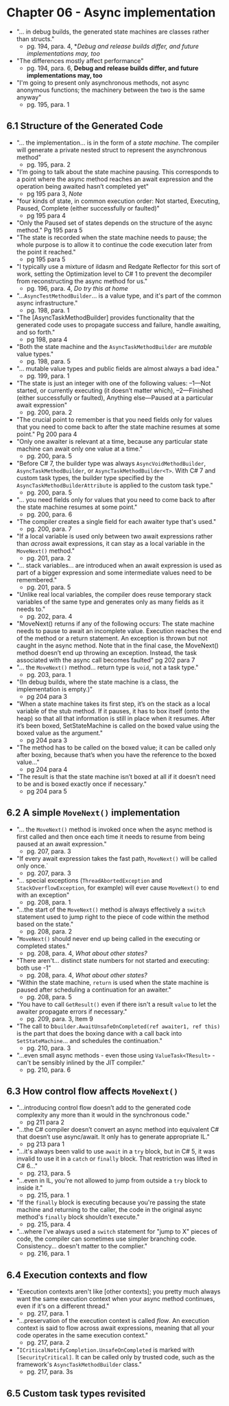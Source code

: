 # Chapter 06 - Async implementation

- "... in debug builds, the generated state machines are classes rather than structs."
  - pg. 194, para. 4, **Debug and release builds differ, and future implementations may, too*
- "The differences mostly affect performance"
  - pg. 194, para. 6, **Debug and release builds differ, and future implementations may, too**
- "I'm going to present only asynchronous methods, not async anonymous functions; the machinery between the two is the same anyway"
  - pg. 195, para. 1

## 6.1 Structure of the Generated Code

- "... the implementation... is in the form of a *state machine*. The compiler will generate a private nested struct to represent the asynchronous method"
  - pg. 195, para. 2
- "I’m going to talk about the state machine pausing. This corresponds to a point where the async method reaches an await expression and the operation being awaited hasn’t completed yet"  
  - pg 195 para 3, *Note*
- "four kinds of state, in common execution order: Not started, Executing, Paused, Complete (either successfully or faulted)"
  - pg 195 para 4
- "Only the Paused set of states depends on the structure of the async method." Pg 195 para 5
- "The state is recorded when the state machine needs to pause; the whole purpose is to allow it to continue the code execution later from the point it reached."
  - pg 195 para 5
- "I typically use a mixture of ildasm and Redgate Reflector for this sort of work, setting the Optimization level to C# 1 to prevent the decompiler from reconstructing the async method for us."
  - pg. 196, para. 4, *Do try this at home*
- "...`AsyncTestMethodBuilder`... is a value type, and it's part of the common async infrastructure."
  - pg. 198, para. 1
- "The [AsyncTaskMethodBuilder] provides functionality that the generated code uses to propagate success and failure, handle awaiting, and so forth."
  - pg 198, para 4
- "Both the state machine and the `AsyncTaskMethodBuilder` are *mutable* value types."
  - pg. 198, para. 5
- "... mutable value types and public fields are almost always a bad idea."
  - pg. 199, para. 1
- "The state is just an integer with one of the following values: –1—Not started, or currently executing (it doesn’t matter which), –2—Finished (either successfully or faulted),  Anything else—Paused at a particular await expression"
  - pg. 200, para. 2
- "The crucial point to remember is that you need fields only for values that you need to come back to after the state machine resumes at some point." Pg 200 para 4
- "Only one awaiter is relevant at a time, because any particular state machine can await only one value at a time."
  - pg. 200, para. 5
- "Before C# 7, the builder type was always `AsyncVoidMethodBuilder`, `AsyncTaskMethodBuilder`, or `AsyncTaskMethodBuilder<T>`. With C# 7 and custom task types, the builder type specified by the `AsyncTaskMethodBuilderAttribute` is applied to the custom task type."
  - pg. 200, para. 5
- "... you need fields only for values that you need to come back to after the state machine resumes at some point."
  - pg. 200, para. 6
- "The compiler creates a single field for each awaiter type that's used."
  - pg. 200, para. 7
- "If a local variable is used only between two await expressions rather than *across* await expressions, it can stay as a local variable in the `MoveNext()` method."
  - pg. 201, para. 2
- "... stack variables... are introduced when an await expression is used as part of a bigger expression and some intermediate values need to be remembered."
  - pg. 201, para. 5
- "Unlike real local variables, the compiler does reuse temporary stack variables of the same type and generates only as many fields as it needs to."
  - pg. 202, para. 4
- "MoveNext() returns if any of the following occurs: The state machine needs to pause to await an incomplete value. Execution reaches the end of the method or a return statement. An exception is thrown but not caught in the async method. Note that in the final case, the MoveNext() method doesn’t end up throwing an exception. Instead, the task associated with the async call becomes faulted" pg 202 para 7
- "... the `MoveNext()` method... return type is `void`, not a task type."
  - pg. 203, para. 1
- "(In debug builds, where the state machine is a class, the implementation is empty.)" 
  - pg 204 para 3
- "When a state machine takes its first step, it’s on the stack as a local variable of the stub method. If it pauses, it has to box itself (onto the heap) so that all that information is still in place when it resumes. After it’s been boxed, SetStateMachine is called on the boxed value using the boxed value as the argument."
  - pg 204 para 3
- "The method has to be called on the boxed value; it can be called only after boxing, because that’s when you have the reference to the boxed value…"
  - pg 204 para 4
- "The result is that the state machine isn’t boxed at all if it doesn’t need to be and is boxed exactly once if necessary."
  - pg 204 para 5

## 6.2 A simple `MoveNext()` implementation

- "... the `MoveNext()` method is invoked once when the async method is first called and then once each time it needs to resume from being paused at an await expression."
  - pg. 207, para. 3
- "If every await expression takes the fast path, `MoveNext()` will be called only once.`
  - pg. 207, para. 3
- "... special exceptions (`ThreadAbortedException` and `StackOverflowException`, for example) will ever cause `MoveNext()` to end with an exception"
  - pg. 208, para. 1
- "...the start of the `MoveNext()` method is always effectively a `switch` statement used to jump right to the piece of code within the method based on the state."
  - pg. 208, para. 2
- "`MoveNext()` should never end up being called in the executing or completed states."
  - pg. 208, para. 4, *What about other states?*
- "There aren't... distinct state numbers for not started and executing: both use -1"
  - pg. 208, para. 4, *What about other states?*
- "Within the state machine, `return` is used when the state machine is paused after scheduling a continuation for an awaiter."
  - pg. 208, para. 5
- "You have to call `GetResult()` even if there isn't a result `value` to let the awaiter propagate errors if necessary."
  - pg. 209, para. 3, Item 9
- "The call to b`builder.AwaitUnsafeOnCompleted(ref awaiter1, ref this)` is the part that does the boxing dance with a call back into `SetStateMachine`... and schedules the continuation."
  - pg. 210, para. 3
- "...even small async methods - even those using `ValueTask<TResult>` - can't be sensibly inlined by the JIT compiler."
  - pg. 210, para. 6

## 6.3 How control flow affects `MoveNext()`

- "…introducing control flow doesn’t add to the generated code complexity any more than it would in the synchronous code."
  - pg 211 para 2
- "…the C# compiler doesn’t convert an async method into equivalent C# that doesn’t use async/await. It only has to generate appropriate IL."
  - pg 213 para 1
- "...it's always been valid to use `await` in a `try` block, but in C# 5, it was invalid to use it in a `catch` or `finally` block. That restriction was lifted in C# 6..."
  - pg. 213, para. 5
- "...even in IL, you're not allowed to jump from outside a `try` block to inside it."
  - pg. 215, para. 1
- "If the `finally` block is executing because you're passing the state machine and returning to the caller, the code in the original async method's `finally` block shouldn't execute."
  - pg. 215, para. 4
- "...where I've always used a `switch` statement for "jump to X" pieces of code, the compiler can sometimes use simpler branching code. Consistency... doesn't matter to the complier."
  - pg. 216, para. 1

## 6.4 Execution contexts and flow

- "Execution contexts aren't like [other contexts]; you pretty much always want the same execution context when your async method continues, even if it's on a different thread."
  - pg. 217, para. 1
- "...preservation of the execution context is called *flow*. An execution context is said to flow across await expressions, meaning that all your code operates in the same execution context."
  - pg. 217, para. 2
- "`ICriticalNotifyCompletion.UnsafeOnCompleted` is marked with `[SecurityCritical]`. It can be called only by trusted code, such as the framework's `AsyncTaskMethodBuilder` class."
  - pg. 217, para. 3s

## 6.5 Custom task types revisited
